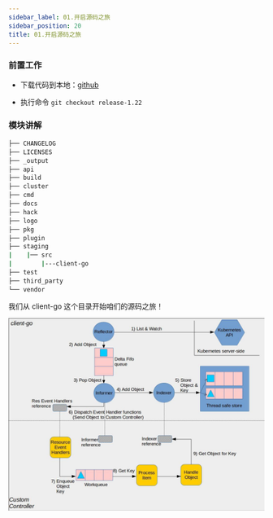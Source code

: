 ```yaml
---
sidebar_label: 01.开启源码之旅
sidebar_position: 20
title: 01.开启源码之旅
---
```


### 前置工作

- 下载代码到本地：[github](github.com/kubernetes/kubernetes)

- 执行命令 `git checkout release-1.22`

### 模块讲解
```sh
├── CHANGELOG
├── LICENSES
├── _output
├── api
├── build
├── cluster
├── cmd
├── docs
├── hack
├── logo
├── pkg
├── plugin
├── staging 
|    |── src
|        |---client-go
├── test
├── third_party
└── vendor

```

我们从 client-go 这个目录开始咱们的源码之旅！

![](https://raw.githubusercontent.com/mouuii/picture/master/202305041545466.png)